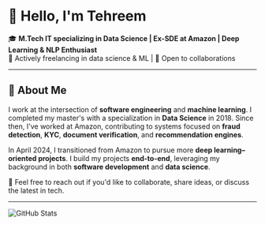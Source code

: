 # 👋 Hello, I'm Tehreem

🎓 **M.Tech IT specializing in Data Science | Ex-SDE at Amazon | Deep Learning & NLP Enthusiast**  
💬 Actively freelancing in data science & ML | 🤝 Open to collaborations

---
## 👋 About Me

I work at the intersection of **software engineering** and **machine learning**. I completed my master's with a specialization in **Data Science** in 2018. Since then, I've worked at Amazon, contributing to systems focused on **fraud detection**, **KYC**, **document verification**, and **recommendation engines**.

In April 2024, I transitioned from Amazon to pursue more **deep learning–oriented projects**. I build my projects **end-to-end**, leveraging my background in both **software development** and **data science**.

💬 Feel free to reach out if you'd like to collaborate, share ideas, or discuss the latest in tech.

---

![GitHub Stats](https://github-readme-stats.vercel.app/api?username=TehreemAnsari&show_icons=true&theme=gradient&cache_buster=1)

